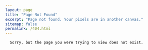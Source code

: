 ```yaml
---
layout: page
title: "Page Not Found"
excerpt: "Page not found. Your pixels are in another canvas."
sitemap: false
permalink: /404.html
---
```


      Sorry, but the page you were trying to view does not exist.
